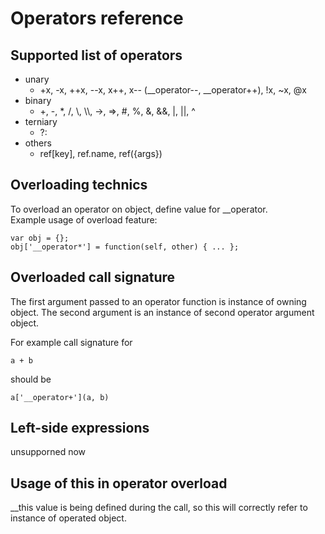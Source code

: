 Operators reference
===================

Supported list of operators
---------------------------

* unary
  * <div>+x, -x, ++x, --x, x++, x-- (__operator--, __operator++), !x, ~x, @x</div>
* binary
  * <div>+, -, *, /, \, \\, ->, =>, #, %, &, &&, |, ||, ^</div>
* terniary
  * <div>?:</div>
* others
  * <div>ref[key], ref.name, ref({args})</div>
  
Overloading technics
--------------------

To overload an operator on object, define value for __operator<operator token>.<br>
Example usage of overload feature:
```
var obj = {};
obj['__operator*'] = function(self, other) { ... };
```

Overloaded call signature
-------------------------

The first argument passed to an operator function is instance of owning object.
The second argument is an instance of second operator argument object.

For example call signature for
```
a + b
```
should be
```
a['__operator+'](a, b)
```
  
Left-side expressions
---------------------

unsupporned now

Usage of this in operator overload
----------------------------------

__this value is being defined during the call, so this will correctly refer to instance of operated object.